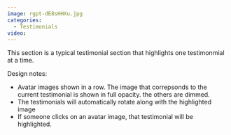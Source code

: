 ```yaml
---
image: rgpt-dE8sHHXu.jpg
categories:
  - Testimonials
video:
---
```

This section is a typical testimonial section that highlights one testimonmial at a time.

Design notes:
* Avatar images shown in a row. The image that correpsonds to the current testimonial is shown in full opacity. the others are dimmed.
* The testimonials will automatically rotate along with the highlighted image
* If someone clicks on an avatar image, that testimonial will be highlighted.